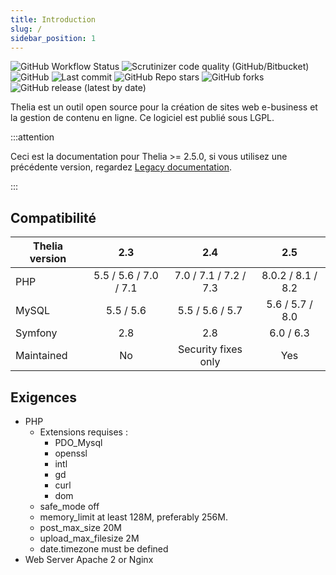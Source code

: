 ```yaml
---
title: Introduction
slug: /
sidebar_position: 1
---
```


![GitHub Workflow Status](https://img.shields.io/github/actions/workflow/status/thelia/thelia/test.yml?branch=main&style=flat-square)
![Scrutinizer code quality (GitHub/Bitbucket)](https://img.shields.io/scrutinizer/quality/g/thelia/thelia?style=flat-square)
![GitHub](https://img.shields.io/github/license/thelia/thelia?style=flat-square)
![Last commit](https://img.shields.io/github/last-commit/thelia/thelia.svg?style=flat-square)
![GitHub Repo stars](https://img.shields.io/github/stars/thelia/thelia?style=flat-square)
![GitHub forks](https://img.shields.io/github/forks/thelia/thelia?style=flat-square)
![GitHub release (latest by date)](https://img.shields.io/github/v/release/thelia/thelia?label=latest%20release&style=flat-square)

Thelia est un outil open source pour la création de sites web e-business et la gestion de contenu en ligne. Ce logiciel est publié sous LGPL.

:::attention

Ceci est la documentation pour Thelia >= 2.5.0, si vous utilisez une précédente version, regardez [Legacy documentation](http://thelia.github.io).

:::

Compatibilité
------------


| Thelia version |          2.3          |          2.4          |             2.5             |
|----------------|:---------------------:|:---------------------:|:---------------------------:|
| PHP            | 5.5 / 5.6 / 7.0 / 7.1 | 7.0 / 7.1 / 7.2 / 7.3 | 8.0.2       /     8.1 / 8.2 |
| MySQL          |       5.5 / 5.6       |    5.5 / 5.6 / 5.7    |       5.6 / 5.7 / 8.0       |
| Symfony        |          2.8          |          2.8          |         6.0  / 6.3          |
| Maintained     |          No           |  Security fixes only  |             Yes             |


Exigences
------------

* PHP
  * Extensions requises :
    * PDO_Mysql
    * openssl
    * intl
    * gd
    * curl
    * dom
  * safe_mode off
  * memory_limit at least 128M, preferably 256M.
  * post\_max\_size 20M
  * upload\_max\_filesize 2M
  * date.timezone must be defined
* Web Server Apache 2 or Nginx
